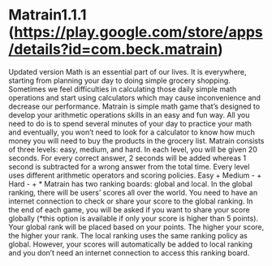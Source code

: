 # Matrain1.1.1 (https://play.google.com/store/apps/details?id=com.beck.matrain) 
Updated version
Math is an essential part of our lives. It is everywhere, starting from planning your day to doing simple grocery shopping. Sometimes we feel difficulties in calculating those 
daily simple math operations and start using calculators which may cause inconvenience and decrease our performance. Matrain is simple math game that’s designed to develop your
arithmetic operations skills in an easy and fun way. All you need to do is to spend several minutes of your day to practice your math and eventually, you won’t need to look for 
a calculator to know how much money you will need to buy the products in the grocery list.
Matrain consists of three levels: easy, medium, and hard. In each level, you will be 
given 20 seconds. For every correct answer, 2 seconds will be added whereas 1 second is subtracted for a wrong answer from the total time. Every level uses different arithmetic
operators and scoring policies.
Easy +
Medium - + 
Hard - + *
Matrain has two ranking boards: global and local. In the global ranking, there will be users’ scores all over the 
world. You need to have an internet connection to check or share your score to the global ranking. In the end of each game, you will be asked if you want to share your score 
globally (*this option is available if only your score is higher than 5 points). Your global rank will be placed based on your points. The higher your score, the higher your 
rank. The local ranking uses the same ranking policy as global. However, your scores will automatically be added to local ranking and you don’t need an internet connection to 
access this ranking board.
